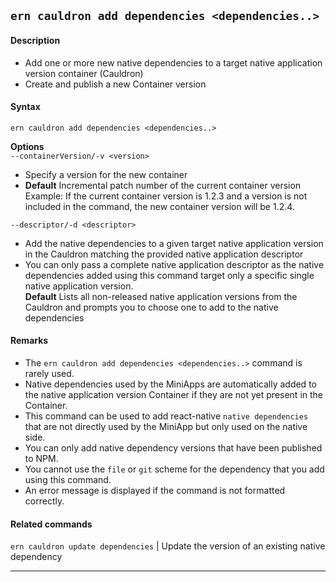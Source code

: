 ## `ern cauldron add dependencies <dependencies..>`
#### Description
* Add one or more new native dependencies to a target native application version container (Cauldron)  
* Create and publish a new Container version

#### Syntax
`ern cauldron add dependencies <dependencies..>`

**Options**  
`--containerVersion/-v <version>`
* Specify a version for the new container  
* **Default**  Incremental patch number of the current container version  
Example: If the current container version is 1.2.3 and a version is not included in the command, the new container version will be 1.2.4.

`--descriptor/-d <descriptor>`
* Add the native dependencies to a given target native application version in the Cauldron matching the provided native application descriptor  
* You can only pass a complete native application descriptor as the native dependencies added using this command target only a specific single native application version.  
**Default**  Lists all non-released native application versions from the Cauldron and  prompts you to choose one to add to the native dependencies

#### Remarks
* The `ern cauldron add dependencies <dependencies..>` command is rarely used.  
* Native dependencies used by the MiniApps are automatically added to the native application version Container if they are not yet present in the Container.  
* This command can be used to add react-native `native dependencies` that are not directly used by the MiniApp but only used on the native side.  
* You can only add native dependency versions that have been published to NPM.  
* You cannot use the `file` or `git` scheme for the dependency that you add using this command.  
* An error message is displayed if the command is not formatted correctly.

#### Related commands
 `ern cauldron update dependencies` | Update the version of an existing native dependency

___  
